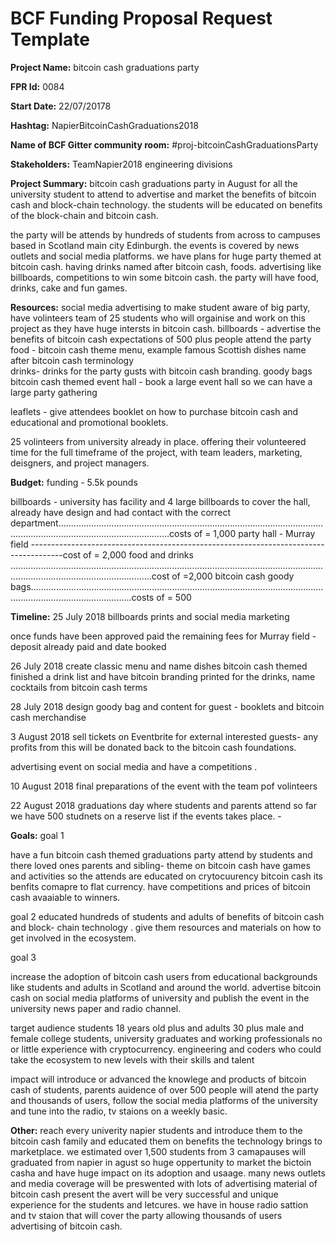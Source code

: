 
# BCF Funding Proposal Request Template

**Project Name:**
bitcoin cash graduations party

**FPR Id:**
0084

**Start Date:**
22/07/20178

**Hashtag:** NapierBitcoinCashGraduations2018

**Name of BCF Gitter community room:**
#proj-bitcoinCashGraduationsParty

**Stakeholders:**
TeamNapier2018 engineering divisions 

**Project Summary:**
bitcoin cash graduations party in August for all the university student to attend to advertise and market the benefits of bitcoin cash and block-chain technology. the students will be educated on benefits of the block-chain and bitcoin cash.

the party will be attends by hundreds of students from across to campuses based in Scotland main city Edinburgh. the events is covered by news outlets and social media platforms. we have plans for huge party themed at bitcoin cash. having drinks named after bitcoin cash, foods. advertising like billboards, competitions to win some bitcoin cash. the party will have food, drinks, cake and fun games.

**Resources:**
social media advertising to make student aware of big party,
have volinteers team of 25 students who will orgainise and work on this project as they have huge intersts in bitcoin cash.
billboards - advertise the benefits of bitcoin cash 
expectations of 500 plus people attend the party
food - bitcoin cash theme menu, example famous Scottish  dishes name after bitcoin cash terminology  
drinks- drinks for the party gusts with bitcoin cash branding.
goody bags bitcoin cash themed 
event hall  - book a large event hall so we can have a large party gathering 

leaflets - give attendees booklet on how to purchase bitcoin cash and educational and promotional booklets.

25 volinteers from university already in place. offering their volunteered time for the full timeframe of the project, with team leaders, marketing, deisgners, and project managers.



**Budget:**
funding - 5.5k pounds 

billboards - university has facility and 4 large billboards to cover the hall, already have design and had contact with the correct department........................................................................................................................................................................costs of = 1,000
party hall - Murray field --------------------------------------------------------------------------------------cost of = 2,000 
food and drinks ....................................................................................................................................................................................cost of =2,000
bitcoin cash goody bags....................................................................................................................................................................costs of = 500


**Timeline:**
25 July 2018 
billboards prints and social media marketing 

once funds have been approved paid the remaining fees for Murray field - deposit already paid and date booked 

26 July 2018 
create classic menu and name dishes bitcoin cash themed 
finished a drink list and have bitcoin branding printed for the drinks, name cocktails from bitcoin cash terms 

28 July 2018 
design goody bag and content for guest - booklets and bitcoin cash merchandise 

3 August 2018 
sell tickets on Eventbrite for external interested guests- any profits from this will be donated back to the bitcoin cash foundations.

advertising event on social media and have a competitions .

10 August 2018
final preparations of the event with the team pof volinteers 

22 August 2018
graduations day where students and parents attend so far we have 500 studnets on a reserve list if the events takes place. - 

**Goals:**
goal 1 

have a fun bitcoin cash themed  graduations party attend by students and there loved ones parents and sibling- theme on bitcoin cash have games and activities so the attends are educated on crytocuurency bitcoin cash its benfits comapre to flat currency. have competitions and prices of bitcoin cash avaaiable to winners.

goal 2
 educated hundreds of students and adults of benefits of bitcoin cash and block- chain technology . give them resources and materials on how to get involved in the ecosystem.

goal 3

increase the adoption of bitcoin cash users from educational backgrounds like students and adults in Scotland and around the world. advertise bitcoin cash on social media platforms of university and publish the event in the university news paper and radio channel.

target audience students 18 years old plus and adults 30 plus 
male and female 
college students, university graduates and working professionals
no or little experience with cryptocurrency.
engineering and coders who could take the ecosystem to new levels with their skills and talent 

impact 
will introduce or advanced the knowlege and products of bitcoin cash of students, parents auidence of over 500 people will atend the party and thousands of users, follow the social media platforms of the university and tune into the radio, tv staions on a weekly basic.

**Other:**
reach every univerity napier students and introduce them to the bitcoin cash family and educated them on benefits the technology brings to marketplace. we estimated over 1,500 students from 3 camapauses will graduated from napier in agust so huge oppertunity to market the bictoin casha and have huge impact on its adoption and usaage. many news outlets and media coverage will be preswented with lots of advertising material of bitcoin cash present the avert will be very successful and unique experience for the students and letcures. we have in house radio sattion and tv staion that will cover the party allowing thousands of users advertising of bitcoin cash.
